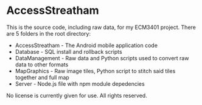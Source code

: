 # AccessStreatham
This is the source code, including raw data, for my ECM3401 project. There are 5 folders in the root directory:

* AccessStreatham - The Android mobile application code
* Database - SQL install and rollback scripts
* DataManagement - Raw data and Python scripts used to convert raw data to other formats
* MapGraphics - Raw image tiles, Python script to stitch said tiles together and full map
* Server - Node.js file with npm module depedencies

No license is currently given for use. All rights reserved.
